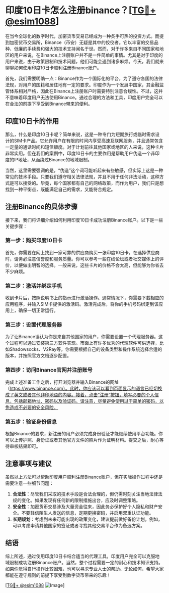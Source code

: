 # 印度10日卡怎么注册binance？[[TG💪+ @esim1088](https://t.me/s/esim1088)]

在当今全球化的数字时代，加密货币交易已经成为一种炙手可热的投资方式。而提到加密货币交易所，Binance（币安）无疑是其中的佼佼者。它以丰富的交易品种、低廉的手续费和强大的技术支持闻名于世。然而，对于许多来自不同国家和地区的用户来说，在Binance上注册账户并不是一件简单的事情。尤其是对于印度的用户来说，由于政策限制和技术问题，他们可能会遇到诸多麻烦。今天，我们就来聊聊如何使用印度10日卡顺利注册Binance账户。

首先，我们需要明确一点：Binance作为一个国际化的平台，为了遵守各国的法律法规，对用户的国籍和居住地有一定的要求。印度作为一个发展中国家，其金融监管体系相对严格，因此在Binance上注册账户时需要特别注意合规性。不过，这并不意味着印度用户无法使用Binance。通过合理的方法和工具，印度用户完全可以在合法的前提下享受到Binance带来的便利。

## 印度10日卡的作用

那么，什么是印度10日卡呢？简单来说，这是一种专门为短期旅行或临时需求设计的SIM卡产品。它允许用户在有限的时间内享受高速互联网服务，并且通常包含一定量的通话时间和短信额度。对于计划前往其他国家或地区的人来说，这种卡片非常实用。但在我们的案例中，印度10日卡的主要作用是帮助用户伪造一个非印度的IP地址，从而绕过Binance的地域限制。

当然，这里需要强调的是，“伪造”这个词可能听起来有些敏感，但实际上这是一种常见的技术手段。只要我们遵守相关法律法规，并且不用于任何非法活动，这种方式是可以接受的。毕竟，每个国家都有自己的网络政策，而作为用户，我们只是想找到一种平衡点，既能满足自己的需求，又能符合规定。

## 注册Binance的具体步骤

接下来，我们将详细介绍如何利用印度10日卡成功注册Binance账户。以下是一些关键步骤：

### 第一步：购买印度10日卡

首先，你需要在网上找到一家可靠的供应商购买一张印度10日卡。在选择供应商时，请务必注意信誉度和服务质量。你可以参考一些在线论坛或者社交媒体上的评价，以便做出明智的选择。一般来说，这些卡片的价格不会太高，但能够为你省去不少麻烦。

### 第二步：激活并绑定手机

收到卡片后，按照说明书上的指示进行激活操作。通常情况下，你需要下载相应的应用程序，并输入SIM卡提供的激活码。激活完成后，将你的手机号码绑定到该应用上，确保一切正常运行。

### 第三步：设置代理服务器

为了让Binance误认为你是来自其他国家的用户，你需要设置一个代理服务器。这个过程可以通过安装第三方软件实现。市面上有许多优秀的代理软件可供选择，比如Shadowsocks、V2Ray等。你需要根据自己的设备类型和操作系统选择合适的版本，并按照官方文档逐步配置。

### 第四步：访问Binance官网并注册账号

完成上述准备工作之后，打开浏览器并输入Binance的网址（https://www.binance.com）。此时，你应该可以看到页面显示的语言已经切换成了英文或者其他非印地语的内容。接着，点击“注册”按钮，填写必要的个人信息，包括邮箱地址、密码以及验证码。请注意，尽量避免使用过于简单的密码，以免造成不必要的安全风险。

### 第五步：验证身份信息

根据Binance的要求，新注册的用户必须完成身份验证才能继续使用平台功能。你可以上传护照、身份证或者其他官方文件的照片作为证明材料。提交之后，耐心等待审核结果即可。

## 注意事项与建议

虽然以上方法可以帮助印度用户顺利注册Binance账户，但在实际操作过程中还是需要注意一些细节问题：

1. **合法性**：尽管我们采取的技术手段是合法合理的，但仍需时刻关注当地法律法规的变化。如果发现有任何新的限制措施出台，应及时调整策略。
2. **安全性**：加密货币交易涉及大量资金往来，因此务必保护好个人隐私和财产安全。不要轻信陌生人发送的信息，定期更换密码，并启用双重认证功能。
3. **长期规划**：考虑到未来可能出现的政策变化，建议提前做好备份计划。例如，可以考虑申请其他国家的签证或者寻找其他交易平台作为备选方案。

## 结语

综上所述，通过使用印度10日卡结合适当的代理工具，印度用户完全可以克服地域限制成功注册Binance账户。当然，整个过程需要一定的耐心和技术知识支持。如果你觉得自行操作比较困难，也可以寻求专业人士的帮助。无论如何，希望大家都能在遵守规则的前提下享受到数字货币带来的乐趣！

[[TG💪+ @esim1088](https://t.me/s/esim1088) ![Image](https://i.postimg.cc/4NQfJmqS/Snipaste-2025-05-13-00-14-12.png)]